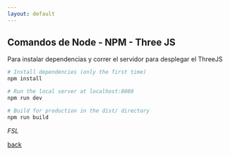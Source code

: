 ```yaml
---
layout: default
---
```


## Comandos de Node - NPM - Three JS

Para instalar dependencias y correr el servidor para desplegar el ThreeJS 

``` bash
# Install dependencies (only the first time)
npm install

# Run the local server at localhost:8080
npm run dev

# Build for production in the dist/ directory
npm run build
```

_FSL_

[back](./)